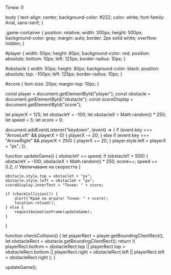 <!DOCTYPE html>
<html lang="bg">
<head>
    <meta charset="UTF-8">
    <meta name="viewport" content="width=device-width, initial-scale=1.0">
    <title>Игра с коли</title>
    <link rel="stylesheet" href="style.css">
</head>
<body>
    <div class="game-container">
        <div id="player"></div>
        <div id="obstacle"></div>
    </div>
    <p id="score">Точки: 0</p>
    <script src="script.js"></script>
</body>
</html>

body {
    text-align: center;
    background-color: #222;
    color: white;
    font-family: Arial, sans-serif;
}

.game-container {
    position: relative;
    width: 300px;
    height: 500px;
    background-color: gray;
    margin: auto;
    border: 2px solid white;
    overflow: hidden;
}

#player {
    width: 50px;
    height: 80px;
    background-color: red;
    position: absolute;
    bottom: 10px;
    left: 125px;
    border-radius: 10px;
}

#obstacle {
    width: 50px;
    height: 80px;
    background-color: black;
    position: absolute;
    top: -100px;
    left: 125px;
    border-radius: 10px;
}

#score {
    font-size: 20px;
    margin-top: 10px;
}

const player = document.getElementById("player");
const obstacle = document.getElementById("obstacle");
const scoreDisplay = document.getElementById("score");

let playerX = 125;
let obstacleY = -100;
let obstacleX = Math.random() * 250;
let speed = 5;
let score = 0;

document.addEventListener("keydown", (event) => {
    if (event.key === "ArrowLeft" && playerX > 0) {
        playerX -= 20;
    } else if (event.key === "ArrowRight" && playerX < 250) {
        playerX += 20;
    }
    player.style.left = playerX + "px";
});

function updateGame() {
    obstacleY += speed;
    if (obstacleY > 500) {
        obstacleY = -100;
        obstacleX = Math.random() * 250;
        score++;
        speed += 0.2; // Увеличаване на скоростта
    }

    obstacle.style.top = obstacleY + "px";
    obstacle.style.left = obstacleX + "px";
    scoreDisplay.innerText = "Точки: " + score;

    if (checkCollision()) {
        alert("Край на играта! Точки: " + score);
        location.reload();
    } else {
        requestAnimationFrame(updateGame);
    }
}

function checkCollision() {
    let playerRect = player.getBoundingClientRect();
    let obstacleRect = obstacle.getBoundingClientRect();
    return !(
        playerRect.bottom < obstacleRect.top ||
        playerRect.top > obstacleRect.bottom ||
        playerRect.right < obstacleRect.left ||
        playerRect.left > obstacleRect.right
    );
}

updateGame();
